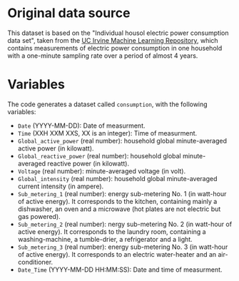 # Original data source

This dataset is based on the "Individual housol electric power consumption
data set", taken from the
[UC Irvine Machine Learning Repository](http://archive.ics.uci.edu/ml/), which
contains measurements of electric power consumption in one household with a
one-minute sampling rate over a period of almost 4 years.

# Variables

The code generates a dataset called `consumption`, with the following
variables:

+ `Date` (YYYY-MM-DD): Date of measurment.
+ `Time` (XXH XXM XXS, XX is an integer): Time of measurment.
+ `Global_active_power` (real number): household global minute-averaged active
power (in kilowatt).
+ `Global_reactive_power` (real number):  household global minute-averaged
reactive power (in kilowatt).
+ `Voltage` (real number): minute-averaged voltage (in volt).
+ `Global_intensity` (real number): household global minute-averaged current
intensity (in ampere).
+ `Sub_metering_1` (real number): energy sub-metering No. 1 (in watt-hour of
active energy). It corresponds to the kitchen, containing mainly a dishwasher,
an oven and a microwave (hot plates are not electric but gas powered).
+ `Sub_metering_2` (real number): nergy sub-metering No. 2 (in watt-hour of
active energy). It corresponds to the laundry room, containing a
washing-machine, a tumble-drier, a refrigerator and a light.
+ `Sub_metering_3` (real number): energy sub-metering No. 3 (in watt-hour of
active energy). It corresponds to an electric water-heater and an
air-conditioner.
+ `Date_Time` (YYYY-MM-DD HH:MM:SS): Date and time of measurment.
